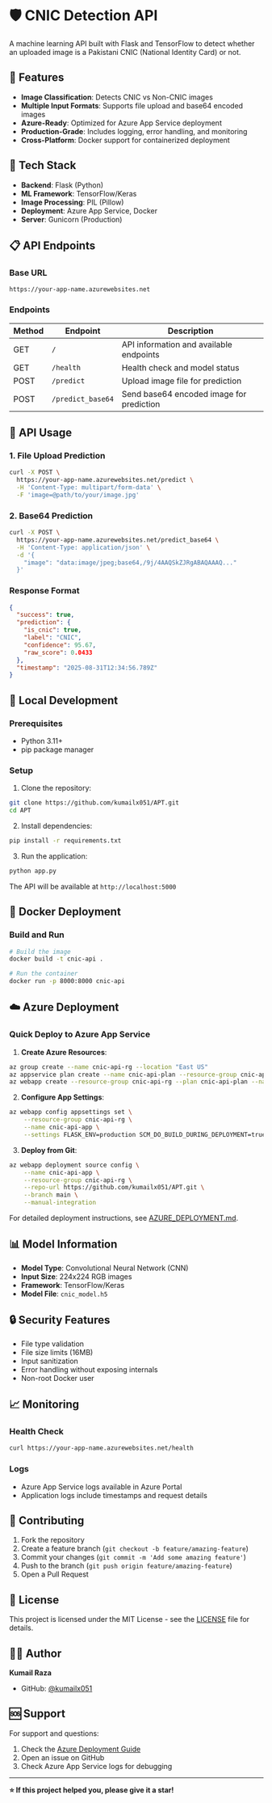 # 🛡️ CNIC Detection API

A machine learning API built with Flask and TensorFlow to detect whether an uploaded image is a Pakistani CNIC (National Identity Card) or not.

## 🚀 Features

- **Image Classification**: Detects CNIC vs Non-CNIC images
- **Multiple Input Formats**: Supports file upload and base64 encoded images
- **Azure-Ready**: Optimized for Azure App Service deployment
- **Production-Grade**: Includes logging, error handling, and monitoring
- **Cross-Platform**: Docker support for containerized deployment

## 🔧 Tech Stack

- **Backend**: Flask (Python)
- **ML Framework**: TensorFlow/Keras
- **Image Processing**: PIL (Pillow)
- **Deployment**: Azure App Service, Docker
- **Server**: Gunicorn (Production)

## 📋 API Endpoints

### Base URL
```
https://your-app-name.azurewebsites.net
```

### Endpoints

| Method | Endpoint | Description |
|--------|----------|-------------|
| GET | `/` | API information and available endpoints |
| GET | `/health` | Health check and model status |
| POST | `/predict` | Upload image file for prediction |
| POST | `/predict_base64` | Send base64 encoded image for prediction |

## 📝 API Usage

### 1. File Upload Prediction
```bash
curl -X POST \
  https://your-app-name.azurewebsites.net/predict \
  -H 'Content-Type: multipart/form-data' \
  -F 'image=@path/to/your/image.jpg'
```

### 2. Base64 Prediction
```bash
curl -X POST \
  https://your-app-name.azurewebsites.net/predict_base64 \
  -H 'Content-Type: application/json' \
  -d '{
    "image": "data:image/jpeg;base64,/9j/4AAQSkZJRgABAQAAAQ..."
  }'
```

### Response Format
```json
{
  "success": true,
  "prediction": {
    "is_cnic": true,
    "label": "CNIC",
    "confidence": 95.67,
    "raw_score": 0.0433
  },
  "timestamp": "2025-08-31T12:34:56.789Z"
}
```

## 🚀 Local Development

### Prerequisites
- Python 3.11+
- pip package manager

### Setup
1. Clone the repository:
```bash
git clone https://github.com/kumailx051/APT.git
cd APT
```

2. Install dependencies:
```bash
pip install -r requirements.txt
```

3. Run the application:
```bash
python app.py
```

The API will be available at `http://localhost:5000`

## 🐳 Docker Deployment

### Build and Run
```bash
# Build the image
docker build -t cnic-api .

# Run the container
docker run -p 8000:8000 cnic-api
```

## ☁️ Azure Deployment

### Quick Deploy to Azure App Service

1. **Create Azure Resources**:
```bash
az group create --name cnic-api-rg --location "East US"
az appservice plan create --name cnic-api-plan --resource-group cnic-api-rg --sku B1 --is-linux
az webapp create --resource-group cnic-api-rg --plan cnic-api-plan --name cnic-api-app --runtime "PYTHON|3.11"
```

2. **Configure App Settings**:
```bash
az webapp config appsettings set \
    --resource-group cnic-api-rg \
    --name cnic-api-app \
    --settings FLASK_ENV=production SCM_DO_BUILD_DURING_DEPLOYMENT=true WEBSITES_PORT=8000
```

3. **Deploy from Git**:
```bash
az webapp deployment source config \
    --name cnic-api-app \
    --resource-group cnic-api-rg \
    --repo-url https://github.com/kumailx051/APT.git \
    --branch main \
    --manual-integration
```

For detailed deployment instructions, see [AZURE_DEPLOYMENT.md](AZURE_DEPLOYMENT.md).

## 📊 Model Information

- **Model Type**: Convolutional Neural Network (CNN)
- **Input Size**: 224x224 RGB images
- **Framework**: TensorFlow/Keras
- **Model File**: `cnic_model.h5`

## 🔒 Security Features

- File type validation
- File size limits (16MB)
- Input sanitization
- Error handling without exposing internals
- Non-root Docker user

## 📈 Monitoring

### Health Check
```bash
curl https://your-app-name.azurewebsites.net/health
```

### Logs
- Azure App Service logs available in Azure Portal
- Application logs include timestamps and request details

## 🤝 Contributing

1. Fork the repository
2. Create a feature branch (`git checkout -b feature/amazing-feature`)
3. Commit your changes (`git commit -m 'Add some amazing feature'`)
4. Push to the branch (`git push origin feature/amazing-feature`)
5. Open a Pull Request

## 📄 License

This project is licensed under the MIT License - see the [LICENSE](LICENSE) file for details.

## 👨‍💻 Author

**Kumail Raza**
- GitHub: [@kumailx051](https://github.com/kumailx051)

## 🆘 Support

For support and questions:
1. Check the [Azure Deployment Guide](AZURE_DEPLOYMENT.md)
2. Open an issue on GitHub
3. Check Azure App Service logs for debugging

---

**⭐ If this project helped you, please give it a star!**
